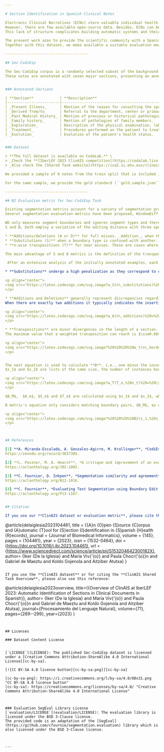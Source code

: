 ```yaml
---

# Section Identification in Spanish Clinical Notes

Electronic Clinical Narratives (ECNs) store valuable individual health information. 
However, there are few available open-source data. Besides, ECNs can be structurally  heterogeneous, ranging from documents with  explicit section headings or titles to unstructured notes.
This lack of structure complicates building automatic systems and their evaluation.

The present work aims to provide the scientific community with a Spanish open-source dataset to build and evaluate automatic section identification systems. 
Together with this dataset, we make available a suitable evaluation measure.

--------------------------------------

## Sec-CodiEsp

The Sec-CodiEsp corpus is a randomly selected subset of the background set of the CodiEsp corpus [1], consisting of 1,038 non-structured clinical records  from different medical specialties written in Spanish.
These notes are annotated with seven major sections, presenting an annotations task consisting of delimiting section boundaries and their category.


### Annotated Sections

| **Section**            | **Description**                                                                                 |
|------------------------|-------------------------------------------------------------------------------------------------|
| _Present Illness_      | Mention of the reason for consulting the specialist.                                            |
| _Derived from/to_      | Referral to the department, center or primary care physician.                                   |
| _Past Medical History_ | Mention of previous or historical pathologies.                                                  |
| _Family history_       | Mention of pathologies of family members.                                                       |
| _Exploration_          | Description of the physical examination, laboratory tests, specific studies and their results.  |
| _Treatment_            | Procedures performed on the patient to treat the patient's condition.                           |
| _Evolution_            | Evolution of the patient's health status.                                                       |


### Dataset

> **The full dataset is available on CodaLab.** \
> _Check the **[IberLEF 2023 ClinAIS competition](https://codalab.lisn.upsaclay.fr/competitions/10751)** ._\
> _Also check the [Shared Task website](https://ixa2.si.ehu.eus/clinais/home)._

We provided a sample of 6 notes from the train split that is included in the ``/datasets/samples`` folder.

For the same sample, we provide the gold standard (``gold.sample.json``), a hypothetical prediction (``prediction.sample.json``), and this prediction evaluated (``prediction.sample.evaluated.json``) using the provided evaluation script (``/evaluation/evaluate.py``).

--------------------------------------

## B2 Evaluation metric for Sec-CodiEsp Task

Existing segmentation metrics account for a variety of segmentation granularities required by this task. 
Several segmentation evaluation metrics have been proposed, WindowDiff (WD) [2], S [3], and B [4]. 

WD only measures segment boundaries and ignores segment types and therefore it was not adequate. 
S and B, both employ a variation of the editing distance with three operations (addition/deletion, substitution, and transposition) and are also well-suited to distinguish segment types. Finally, we selected B as S produces excessively optimistic values due to its normalization [4]. 

* **Additions/deletions (A or D)** for full misses. _Addition_, when the prediction missed a section and adding it the gold is matched. _Deletion_ when the system predicts a non-existing section and deleting it matches the gold standard.
* **Substitutions (S)** when a boundary type is confused with another.
* **n-wise transpositions (T)** for near misses. These are cases where a section type is well identified but the predicted boundary is displaced by $n$ words.

The main advantage of S and B metrics is the definition of the transpose operation, in which the boundary between 2 sections can be moved by a limited and configurable number of borders, instead of performing an insert and a delete operation. Furthermore, these metrics' operations can be weighted separately allowing further adjustment based on the specific requirements for the task. 

 After an extensive analysis of the initially annotated examples, each operation's weight function was adjusted creating a new measure called B2 that can be defined using the following formulae.

* **Substitutions** undergo a high penalization as they correspond to clear errors:

<p align="center">
<img src="https://latex.codecogs.com/svg.image?w_S(n\_substitutions)%20=%201.3%20\cdot%20n\_substitutions">
</p>

* **Additions and Deletions** generally represent discrepancies regarding whether a fragment belongs to a different section or to an existing contiguous one. This error is common given the characteristics of the documents. \
When there are exactly two additions it typically indicates the insertion of a section in the middle of another one. From the standpoint of section identification, it should be considered as a single error. However, for the algorithm, it is counted as two errors: the insertion of the start of the new section and the continuation of the previous existing one. There are less frequent situations where this may not be the case, for instance, if the new section spreads until the last section's end, not being necessary the extra addition to continue the previous section. Consequently, and considering the limitations of the first version of B, it was decided to apply the next weighting:

<p align="center">
<img src="https://latex.codecogs.com/svg.image?w_A(n\_additions)%20=%20\begin{cases}%20%20%20%20%20%20%20%200%20&%20\text{if%20}%20n\_boundaries%20=%200%20\\%20%20%20%20%20%20%20%200.75%20+%20\frac{\tanh{(n\_additions%20-%201.5)%20-%202}}{4}%20&%20\text{otherwise}%20%20%20%20%20%20%20%20%20%20%20%20\end{cases}%20%20%20%20\label{eq:weight_additions}">
</p>

* **Transpositions** are minor divergences in the length of a section. Transpositions range from one or two words to complete sentences, therefore the upper limit of borders a boundary can be moved was set to $n_t=40$. This is a fairly high limit that can cover an entire paragraph, although transpositions with different displacement length do not symbolize the same error. This fact led us to weigh each transposition based on the number of borders moved. 
The maximum value that a weighted transposition can reach is $\sim0.68$ when the boundary is moved the maximum number of borders allowed, and approaches $0$ as the displacement is smaller.

<p align="center">
<img src="https://latex.codecogs.com/svg.image?%20%20%20%20w_t(n\_borders,%20n_t)%20=%20\begin{cases}%20%20%20%20%20%20%20%200%20&%20\text{if%20}%20n\_borders%20\leq%202%20\\%20%20%20%20%20%20%20%200.35%20+%20\tanh(\frac{n\_borders-15}{10})%20/%203%20&%20\text{if%20}%202%20%3C%20n\_borders%20\leq%20n_t%20\\%20%20%20%20\end{cases}">
</p>


The next equation is used to calculate **B**, i.e., one minus the incorrectness between the 2 annotations.  
$s_1$ and $s_2$ are lists of the same size, the number of instances borders, containing in each border's position a set with a section boundary if any.

<p align="center">
<img src="https://latex.codecogs.com/svg.image?w_T(T_e,%20n_t)%20=%20\sum_{j=1}^{|T_e|}%20w_t(|\%20T_e[j][1]%20-%20T_e[j][2]\%20|,%20n_t)\\B(s_1,%20s_1,%20n_t)%20=%201%20-%20\frac{w_A(|A_e|)%20+%20w_T(T_e,%20n_t)%20+%20w_S(|S_e|)}{|A_e|%20+%20|T_e|%20+%20|S_e|%20+%20|B_M|}">
</p>

$B_M$,  $A_e$, $S_e$ and $T_e$ are calculated using $s_1$ and $s_2$, where $B_M$ is the set of matching boundary pairs, $A_e$ and $S_e$ are the sets of additions/deletions and substitutions respectively, and $T_e$ is the list of transpositions. Each transposition is a list containing among others the index of the border where the section boundary was in position 1, and in position 2 the index of the border to which the section boundary has been moved.

B metric's equation only considers matching boundary pairs, $B_M$, as correct section divisions, counting transpositions as an error. In the context of this task, transpositions should be taken into account towards the correctness calculation, therefore we defined the metric **B2**  based on B that considers transpositions near correct annotations. B2 uses each transposition's weight's complement to adjust how much it contributes to the correctness calculation so that small transpositions count more than bigger ones. 

<p align="center">
<img src="https://latex.codecogs.com/svg.image?%20%20%20%20B2(s_1,%20s_1,%20n_t)%20=%201%20-%20\frac{w_A(|A_e|)%20+%20w_T(T_e,%20n_t)%20+%20w_S(|S_e|)}{|A_e|%20+%20|T_e|%20+%20|S_e|%20+%20|B_M|%20+%20(|T_e|%20-%20w_T(T_e,%20n_t))}">
</p>



## References

[1] **A. Miranda-Escalada, A. Gonzalez-Agirre, M. Krallinger**, *CodiEsp corpus: gold standard Spanish clinical cases coded in ICD10 (CIE10) - eHealth CLEF2020*, 2020.
https://zenodo.org/record/3837305.

[2] **L. Pevzner, M. A. Hearst**, *A critique and improvement of an evaluation metric for text segmentation*, Computational Linguistics 28 (2002) 19–36.
https://aclanthology.org/J02-1002.

[3] **C. Fournier, D. Inkpen**, *Segmentation similarity and agreement*,  in: Human Language Technologies: Conference of the North American Chapter of the Association of Computational Linguistics, Proceedings, June 3-8, 2012, Montréal, Canada, The Association for Computational Linguistics, 2012, pp. 152–161.
https://aclanthology.org/N12-1016.

[4] **C. Fournier**, *Evaluating Text Segmentation using Boundary Edit Distance*, in Proceedings of the 51st Annual Meeting of the Association for Computational Linguistics (Volume 1: Long Papers), Association for Computational Linguistics, Sofia, Bulgaria, 2013, pp. 1702–1712
https://aclanthology.org/P13-1167.


## Citation

If you use our **ClinAIS dataset or evaluation metric**, please cite the following paper:

```
@article{delaiglesia2023104461,
  title = {{A}n {O}pen {S}ource {C}orpus and {A}utomatic {T}ool for {S}ection {I}dentification in {S}panish {H}ealth {R}ecords},
  journal = {Journal of Biomedical Informatics},
  volume = {145},
  pages = {104461},
  year = {2023},
  issn = {1532-0464},
  doi = {https://doi.org/10.1016/j.jbi.2023.104461},
  url = {https://www.sciencedirect.com/science/article/pii/S153204642300182X},
  author= {Iker {De la Iglesia} and
      Maria Viv{\'{o}} and
      Paula Chocr{\'{o}}n and
      Gabriel de Maeztu and
      Koldo Gojenola and
      Aitziber Atutxa}
}
```

If you use the **ClinAIS dataset** or for citing the **ClinAIS Shared Task Overview**, please also use this reference:

```
@article{delaiglesia2023overview,
  title={{Overview of ClinAIS at IberLEF 2023: Automatic Identification of Sections in Clinical Documents in Spanish}},
  author= {Iker {De la Iglesia} and
      Maria Viv{\'{o}} and
      Paula Chocr{\'{o}}n and
      Gabriel de Maeztu and
      Koldo Gojenola and
      Aitziber Atutxa},
  journal={Procesamiento del Lenguaje Natural},
  volume={71},
  pages={289--299},
  year={2023}
}
```


## Licenses

### Dataset Content License


[`LICENSE`](LICENSE): The published Sec-CodiEsp dataset is licensed under a [Creative Commons Attribution-ShareAlike 4.0 International License][cc-by-sa].

[![CC BY-SA 4.0 license button][cc-by-sa-png]][cc-by-sa]

[cc-by-sa-png]: https://i.creativecommons.org/l/by-sa/4.0/88x31.png "CC BY-SA 4.0 license button"
[cc-by-sa]: https://creativecommons.org/licenses/by-sa/4.0/ "Creative Commons Attribution-ShareAlike 4.0 International License"



### Evaluation SegEval Library License
[`evaluation/LICENSE`](evaluation/LICENSE): The evaluation library is licensed under the BSD 3-Clause license. 
The provided code is an adaptation of the [SegEval](https://github.com/cfournie/segmentation.evaluation) library which is also licensed under the BSD 3-Clause license.



---
```

